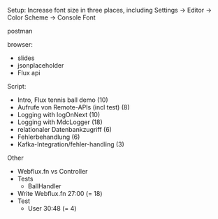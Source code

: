 Setup:
Increase font size in three places, including
Settings -> Editor -> Color Scheme -> Console Font

postman

browser:
- slides
- jsonplaceholder
- Flux api

Script:
- Intro, Flux tennis ball demo (10)
- Aufrufe von Remote-APIs (incl test) (8)
- Logging with logOnNext (10)
- Logging with MdcLogger (18)
- relationaler Datenbankzugriff (6)
- Fehlerbehandlung (6)
- Kafka-Integration/fehler-handling (3)

Other
- Webflux.fn vs Controller
- Tests
  - BallHandler
- Write Webflux.fn 27:00 (= 18)
- Test
  - User 30:48 (= 4)
